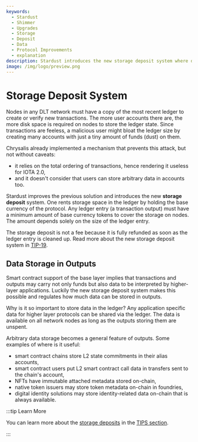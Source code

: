 ```yaml
---
keywords:
  - Stardust
  - Shimmer
  - Upgrades
  - Storage
  - Deposit
  - Data
  - Protocol Improvements
  - explanation
description: Stardust introduces the new storage deposit system where data storage on the protocol level is tied to refundable token deposits.
image: /img/logo/preview.png
---
```


# Storage Deposit System

Nodes in any DLT network must have a copy of the most recent ledger to create or verify new transactions. The
more user accounts there are, the more disk space is required on nodes to store the ledger state. Since transactions
are feeless, a malicious user might bloat the ledger size by creating many accounts with just a tiny amount of funds
(dust) on them.

Chrysalis already implemented a mechanism that prevents this attack, but not without caveats:

- it relies on the total ordering of transactions, hence rendering it useless for IOTA 2.0,
- and it doesn't consider that users can store arbitrary data in accounts too.

Stardust improves the previous solution and introduces the new **storage deposit** system. One rents storage space in
the ledger by holding the base currency of the protocol. Any ledger entry (a transaction output) must have a minimum
amount of base currency tokens to cover the storage on nodes. The amount depends solely on the size of the
ledger entry.

The storage deposit is not a fee because it is fully refunded as soon as the ledger entry is cleaned up. Read more
about the new storage deposit system in [TIP-19](/tips/tips/TIP-0019).

## Data Storage in Outputs

Smart contract support of the base layer implies that transactions and outputs may carry not only funds but also data
to be interpreted by higher-layer applications. Luckily the new storage deposit system makes this possible and regulates
how much data can be stored in outputs.

Why is it so important to store data in the ledger? Any application specific data for higher layer protocols can be
shared via the ledger. The data is available on all network nodes as long as the outputs storing them are unspent.

Arbitrary data storage becomes a general feature of outputs. Some examples of where is it useful:

- smart contract chains store L2 state commitments in their alias accounts,
- smart contract users put L2 smart contract call data in transfers sent to the chain's account,
- NFTs have immutable attached metadata stored on-chain,
- native token issuers may store token metadata on-chain in foundries,
- digital identity solutions may store identity-related data on-chain that is always available.

:::tip Learn More

You can learn more about the [storage deposits](/tips/tips/TIP-0019) in the
[TIPS section](../tips.md).

:::
